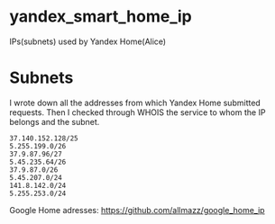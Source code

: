 # yandex_smart_home_ip
IPs(subnets) used by Yandex Home(Alice)
# Subnets
I wrote down all the addresses from which Yandex Home submitted requests. Then I checked through WHOIS the service to whom the IP belongs and the subnet.

```
37.140.152.128/25
5.255.199.0/26
37.9.87.96/27
5.45.235.64/26
37.9.87.0/26
5.45.207.0/24
141.8.142.0/24
5.255.253.0/24
```
Google Home adresses: https://github.com/allmazz/google_home_ip
